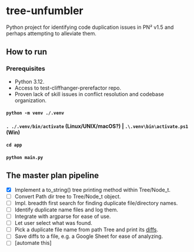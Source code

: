 # tree-unfumbler
Python project for identifying code duplication issues in PN² v1.5 and perhaps attempting to alleviate them.

## How to run

### Prerequisites

- Python 3.12.
- Access to test-cliffhanger-prerefactor repo.
- Proven lack of skill issues in conflict resolution and codebase organization.

#### `python -m venv ./.venv`
#### `. ./.venv/bin/activate` (Linux/UNIX/macOS?) | `.\.venv\bin\activate.ps1` (Win) 
#### `cd app`

#### `python main.py`

## The master plan pipeline

- [x] Implement a to_string() tree printing method within Tree/Node_t.
- [ ] Convert Path dir tree to Tree/Node_t object.
- [ ] Impl. breadth first search for finding duplicate file/directory names.
- [ ] Identify duplicate name files and log them.
- [ ] Integrate with argparse for ease of use.
- [ ] Let user select what was found.
- [ ] Pick a duplicate file name from path Tree and print its [diffs](https://docs.python.org/3/library/difflib.html).
- [ ] Save diffs to a file, e.g. a Google Sheet for ease of analyzing.
- [ ] [automate this]